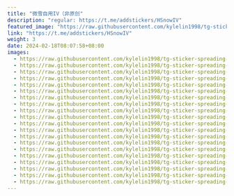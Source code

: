 ```yaml
---
title: "微雪自用IV（非原创"
description: "regular: https://t.me/addstickers/HSnowIV"
featured_image: "https://raw.githubusercontent.com/kylelin1998/tg-sticker-spreading-worldwide-images/main/img/bf98d43b-1df1-4c6a-bfed-b40afdd2559f.jpg"
link: "https://t.me/addstickers/HSnowIV"
weight: 3
date: 2024-02-18T08:07:58+08:00
images:
  - https://raw.githubusercontent.com/kylelin1998/tg-sticker-spreading-worldwide-images/main/img/bf98d43b-1df1-4c6a-bfed-b40afdd2559f.jpg
  - https://raw.githubusercontent.com/kylelin1998/tg-sticker-spreading-worldwide-images/main/img/b6427da7-bf16-4fb7-a22a-3ea750bd1848.jpg
  - https://raw.githubusercontent.com/kylelin1998/tg-sticker-spreading-worldwide-images/main/img/72b6ac11-9d16-405e-bc29-7dbeb6c530b1.jpg
  - https://raw.githubusercontent.com/kylelin1998/tg-sticker-spreading-worldwide-images/main/img/9faafc8d-9ebd-491b-8077-169720d3303a.jpg
  - https://raw.githubusercontent.com/kylelin1998/tg-sticker-spreading-worldwide-images/main/img/a0049847-6b94-460a-8717-7a1b67e88dda.jpg
  - https://raw.githubusercontent.com/kylelin1998/tg-sticker-spreading-worldwide-images/main/img/b972668b-5099-4a41-b804-57f88ba5293b.jpg
  - https://raw.githubusercontent.com/kylelin1998/tg-sticker-spreading-worldwide-images/main/img/182f6ce2-1e06-48b8-bae8-cb25d1106ff3.jpg
  - https://raw.githubusercontent.com/kylelin1998/tg-sticker-spreading-worldwide-images/main/img/46ec9666-07d4-46a6-bbe0-90dc08b80f63.jpg
  - https://raw.githubusercontent.com/kylelin1998/tg-sticker-spreading-worldwide-images/main/img/1dd82efc-142e-4a2a-8d4c-3cb77254b260.jpg
  - https://raw.githubusercontent.com/kylelin1998/tg-sticker-spreading-worldwide-images/main/img/dbe4871c-9320-46cf-a102-12930417d720.jpg
  - https://raw.githubusercontent.com/kylelin1998/tg-sticker-spreading-worldwide-images/main/img/32943329-edac-4fc3-909c-42e9108709fe.jpg
  - https://raw.githubusercontent.com/kylelin1998/tg-sticker-spreading-worldwide-images/main/img/7fa2ee25-1373-46cd-8e9d-078cd9bc61d0.jpg
  - https://raw.githubusercontent.com/kylelin1998/tg-sticker-spreading-worldwide-images/main/img/2eee6fe0-6a24-4cbf-bd1c-6d1abe92b237.jpg
  - https://raw.githubusercontent.com/kylelin1998/tg-sticker-spreading-worldwide-images/main/img/95710e32-77c7-4b75-aa0f-b2fd9e0b8285.jpg
  - https://raw.githubusercontent.com/kylelin1998/tg-sticker-spreading-worldwide-images/main/img/5920ffdf-b1ce-4204-811a-a118cb4508c2.jpg
  - https://raw.githubusercontent.com/kylelin1998/tg-sticker-spreading-worldwide-images/main/img/cabc78b9-2d4f-4f22-a56f-b25b0205da4a.jpg
  - https://raw.githubusercontent.com/kylelin1998/tg-sticker-spreading-worldwide-images/main/img/195a9a4c-c021-4da9-8456-f1b78c6f9cf0.jpg
  - https://raw.githubusercontent.com/kylelin1998/tg-sticker-spreading-worldwide-images/main/img/0d25e700-8862-424b-af4b-6d67615462e4.jpg
  - https://raw.githubusercontent.com/kylelin1998/tg-sticker-spreading-worldwide-images/main/img/6b3f166b-53a1-4d3b-9f09-74b711c3cd0c.jpg
  - https://raw.githubusercontent.com/kylelin1998/tg-sticker-spreading-worldwide-images/main/img/95713fa0-ad06-4ecb-9509-dcb365237016.jpg
---
```

